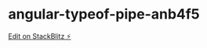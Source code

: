 # angular-typeof-pipe-anb4f5

[Edit on StackBlitz ⚡️](https://stackblitz.com/edit/angular-typeof-pipe-anb4f5)